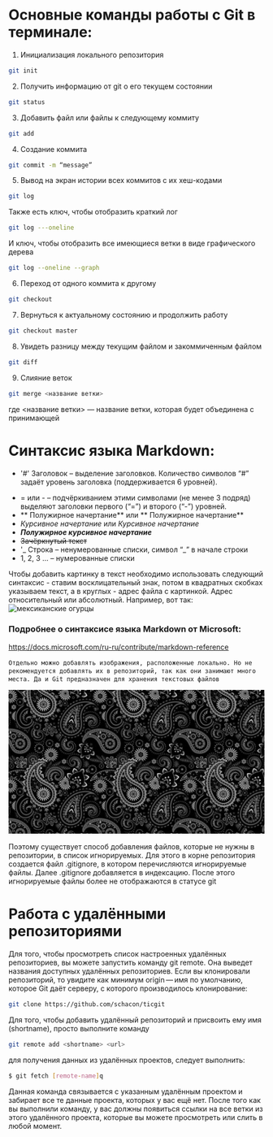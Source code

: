 # Основные команды работы с Git в терминале:

1.  Инициализация локального репозитория

```sh
git init
```

2. Получить информацию от git о его текущем состоянии

```sh
git status
```

3. Добавить файл или файлы к следующему коммиту

```sh
git add
```

4. Создание коммита

```sh
git commit -m “message”
```

5. Вывод на экран истории всех коммитов с их хеш-кодами

```sh
git log
```

Также есть ключ, чтобы отобразить краткий лог

```sh
git log ---oneline
```

И ключ, чтобы отобразить все имеющиеся ветки в виде графического дерева

```sh
git log --oneline --graph
```

6. Переход от одного коммита к другому

```sh
git checkout
```

7. Вернуться к актуальному состоянию и продолжить работу

```sh
git checkout master
```

8. Увидеть разницу между текущим файлом и закоммиченным файлом

```sh
git diff
```

9. Слияние веток

```sh
git merge <название ветки>
```

где <название ветки> — название ветки, которая будет объединена с принимающей

# Синтаксис языка Markdown:

- '#' Заголовок – выделение заголовков. Количество символов “#” задаёт уровень заголовка (поддерживается 6 уровней).

* = или - – подчёркиванием этими символами (не менее 3 подряд) выделяют заголовки первого
  (“=”) и второго (“-”) уровней.
* ** Полужирное начертание** или ** Полужирное начертание**
* _Курсивное начертание_ или _Курсивное начертание_
* **_Полужирное курсивное начертание_**
* ~~Зачёркнутый текст~~
* '_ Строка – ненумерованные списки, символ “_” в начале строки
* 1, 2, 3 … – нумерованные списки

Чтобы добавить картинку в текст необходимо использовать следующий синтаксис - ставим восклицательный знак, потом в квадратных скобках указываем текст, а в круглых - адрес файла с картинкой. Адрес относительный или абсолютный. Например, вот так: ![мексиканские огурцы](https://mcmag.ru/wp-content/uploads/2020/08/pejsli-%E2%80%94-istoriya-%C2%ABogurechnogo%C2%BB-uzora-01-mcmag.ru_-1.jpg)

### Подробнее о синтаксисе языка Markdown от Microsoft:

https://docs.microsoft.com/ru-ru/contribute/markdown-reference

```
Отдельно можно добавлять изображения, расположенные локально. Но не рекомендуется добавлять их в репозиторий, так как они занимают много места. Да и Git предназначен для хранения текстовых файлов
```

![мексиканские огурцы](1.jpeg)

Поэтому существует способ добавления файлов, которые не нужны в репозитории, в список игнорируемых. Для этого в корне репозитория создается файл .gitignore, в котором перечисляются игнорируемые файлы. Далее .gitignore добавляется в индексацию. После этого игнорируемые файлы более не отображаются в статусе git

# Работа с удалёнными репозиториями

Для того, чтобы просмотреть список настроенных удалённых репозиториев, вы можете запустить команду git remote. Она выведет названия доступных удалённых репозиториев. Если вы клонировали репозиторий, то увидите как минимум origin — имя по умолчанию, которое Git даёт серверу, с которого производилось клонирование:

```sh
git clone https://github.com/schacon/ticgit
```

Для того, чтобы добавить удалённый репозиторий и присвоить ему имя (shortname), просто выполните команду

```sh
git remote add <shortname> <url>
```

для получения данных из удалённых проектов, следует выполнить:

```sh
$ git fetch [remote-name]q
```

Данная команда связывается с указанным удалённым проектом и забирает все те данные проекта, которых у вас ещё нет. После того как вы выполнили команду, у вас должны появиться ссылки на все ветки из этого удалённого проекта, которые вы можете просмотреть или слить в любой момент.
